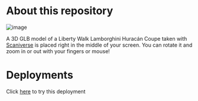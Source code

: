 # About this repository

![image](https://github.com/user-attachments/assets/5b571756-271d-42a8-8ccc-7464ee0f1f48)

A 3D GLB model of a Liberty Walk Lamborghini Huracán Coupe taken with [Scaniverse](https://scaniverse.com/) is placed right in the middle of your screen. You can rotate it and zoom in or out with your fingers or mouse!

# Deployments
Click [here](https://reactthreefiber-test.vercel.app/) to try this deployment
